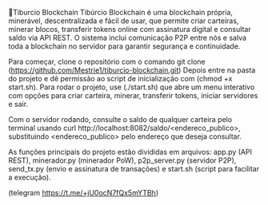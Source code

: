 🚀Tiburcio Blockchain
Tibúrcio Blockchain é uma blockchain própria, minerável, descentralizada e fácil de usar, que permite criar carteiras, minerar blocos, transferir tokens online com assinatura digital e consultar saldo via API REST. O sistema inclui comunicação P2P entre nós e salva toda a blockchain no servidor para garantir segurança e continuidade.

Para começar, clone o repositório com o comando git clone (https://github.com/Mestrie1/tiburcio-blockchain.git) Depois entre na pasta do projeto e dê permissão ao script de inicialização com (chmod +x start.sh). Para rodar o projeto, use (./start.sh) que abre um menu interativo com opções para criar carteira, minerar, transferir tokens, iniciar servidores e sair.

Com o servidor rodando, consulte o saldo de qualquer carteira pelo terminal usando curl http://localhost:8082/saldo/<endereco_publico>, substituindo <endereco_publico> pelo endereço que deseja consultar.

As funções principais do projeto estão divididas em arquivos: app.py (API REST), minerador.py (minerador PoW), p2p_server.py (servidor P2P), send_tx.py (envio e assinatura de transações) e start.sh (script para facilitar a execução).

(telegram https://t.me/+jU0ocN7fQx5mYTBh)

